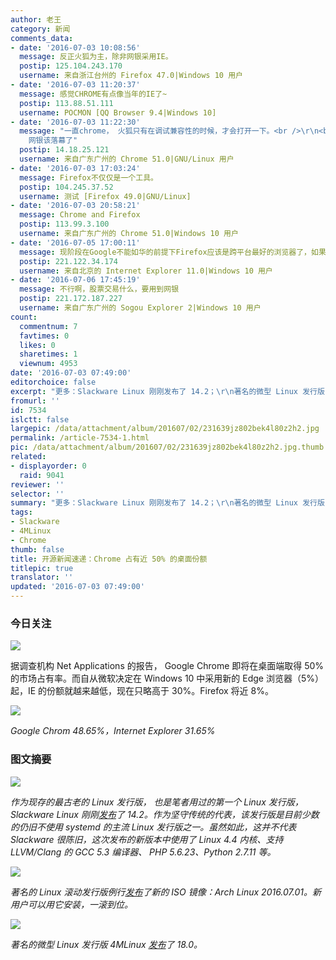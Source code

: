 ```yaml
---
author: 老王
category: 新闻
comments_data:
- date: '2016-07-03 10:08:56'
  message: 反正火狐为主，除非网银采用IE。
  postip: 125.104.243.170
  username: 来自浙江台州的 Firefox 47.0|Windows 10 用户
- date: '2016-07-03 11:20:37'
  message: 感觉CHROME有点像当年的IE了~
  postip: 113.88.51.111
  username: POCMON [QQ Browser 9.4|Windows 10]
- date: '2016-07-03 11:22:30'
  message: "一直chrome， 火狐只有在调试兼容性的时候，才会打开一下。<br />\r\n<br />\r\n网银？这年代有支付宝，微信啥的，扫一扫就OK了，
    网银该落幕了"
  postip: 14.18.25.121
  username: 来自广东广州的 Chrome 51.0|GNU/Linux 用户
- date: '2016-07-03 17:03:24'
  message: Firefox不仅仅是一个工具。
  postip: 104.245.37.52
  username: 测试 [Firefox 49.0|GNU/Linux]
- date: '2016-07-03 20:58:21'
  message: Chrome and Firefox
  postip: 113.99.3.100
  username: 来自广东广州的 Chrome 51.0|Windows 10 用户
- date: '2016-07-05 17:00:11'
  message: 现阶段在Google不能如华的前提下Firefox应该是跨平台最好的浏览器了，如果大陆可以直连Google服务器，那么无疑Chrome是更好的选择
  postip: 221.122.34.174
  username: 来自北京的 Internet Explorer 11.0|Windows 10 用户
- date: '2016-07-06 17:45:19'
  message: 不行啊，股票交易什么，要用到网银
  postip: 221.172.187.227
  username: 来自广东广州的 Sogou Explorer 2|Windows 10 用户
count:
  commentnum: 7
  favtimes: 0
  likes: 0
  sharetimes: 1
  viewnum: 4953
date: '2016-07-03 07:49:00'
editorchoice: false
excerpt: "更多：Slackware Linux 刚刚发布了 14.2；\r\n著名的微型 Linux 发行版 4MLinux 发布了 18.0。"
fromurl: ''
id: 7534
islctt: false
largepic: /data/attachment/album/201607/02/231639jz802bek4l80z2h2.jpg
permalink: /article-7534-1.html
pic: /data/attachment/album/201607/02/231639jz802bek4l80z2h2.jpg.thumb.jpg
related:
- displayorder: 0
  raid: 9041
reviewer: ''
selector: ''
summary: "更多：Slackware Linux 刚刚发布了 14.2；\r\n著名的微型 Linux 发行版 4MLinux 发布了 18.0。"
tags:
- Slackware
- 4MLinux
- Chrome
thumb: false
title: 开源新闻速递：Chrome 占有近 50% 的桌面份额
titlepic: true
translator: ''
updated: '2016-07-03 07:49:00'
---
```


### 今日关注


![](/data/attachment/album/201607/02/231639jz802bek4l80z2h2.jpg)


据调查机构 Net Applications 的报告， Google Chrome 即将在桌面端取得 50% 的市场占有率。而自从微软决定在 Windows 10 中采用新的 Edge 浏览器（5%）起，IE 的份额就越来越低，现在只略高于 30%。Firefox 将近 8%。


![](/data/attachment/album/201607/02/231758dwkxs2ra4kttr0yv.jpg)


*Google Chrom 48.65%，Internet Explorer 31.65%*


### 图文摘要


![](/data/attachment/album/201607/02/225112cg6x8d3ax8ax3rh3.jpg)


*作为现存的最古老的 Linux 发行版， 也是笔者用过的第一个 Linux 发行版，Slackware Linux 刚刚[发布](http://www.slackware.com/announce/14.2.php)了 14.2。作为坚守传统的代表，该发行版是目前少数的仍旧不使用 systemd 的主流 Linux 发行版之一。虽然如此，这并不代表 Slackware 很陈旧，这次发布的新版本中使用了 Linux 4.4 内核、支持 LLVM/Clang 的 GCC 5.3 编译器、 PHP 5.6.23、Python 2.7.11 等。*


![](/data/attachment/album/201607/02/230011utqlt9bqnzb8lfm3.jpg)


*著名的 Linux 滚动发行版例行[发布](https://www.archlinux.org/download/)了新的 ISO 镜像：Arch Linux 2016.07.01。新用户可以用它安装，一滚到位。*


![](/data/attachment/album/201607/02/230404ax2elz2t2t418i2m.jpg)


*著名的微型 Linux 发行版 4MLinux [发布](http://4mlinux-releases.blogspot.ro/2016/06/4mlinux-180-stable-released.html)了 18.0。*